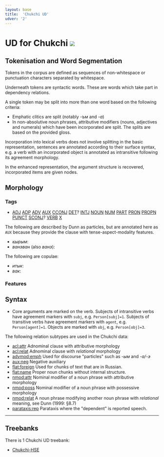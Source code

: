 ```yaml
---
layout: base
title:  'Chukchi UD'
udver: '2'
---
```


# UD for Chukchi <span class="flagspan"><img class="flag" src="../../flags/svg/RU-CHU.svg" /></span>

## Tokenisation and Word Segmentation

Tokens in the corpus are defined as sequences of non-whitespace or punctuation
characters separated by whitespace.

Underneath tokens are syntactic words. These are words which take part
in dependency relations.

A single token may be split into more than one word based on the following criteria:

* Emphatic clitics are split (notably *-ъм* and *-а*)
* In non-absolutive noun phrases, attributive modifiers (nouns, adjectives and numerals)
which have been incorporated are split. The splits are based on the provided gloss.

Incorporation into lexical verbs does not involve splitting in the basic representation,
sentences are annotated according to their surface syntax, e.g. a verb
with an incorporated object is annotated as intransitive following its
agreement morphology.

In the enhanced representation, the argument structure is recovered,
incorporated items are given nodes.

## Morphology

### Tags

* [ADJ]() [ADP]() [ADV]() [AUX]() [CCONJ]() [DET]()? [INTJ]() [NOUN]() [NUM]() [PART]() [PRON]() [PROPN]() [PUNCT]() [SCONJ]()? [VERB]() [X]()

The following are described by Dunn as particles, but are annotated here as `AUX`
because they provide the clause with tense-aspect-modality features.

* *ӄырым*:
* *ванэван* (also *ванэ*):

The following are copulae:

* *итык*:
* *вак*:

### Features

## Syntax

* Core arguments are marked on the verb. Subjects of intransitive verbs have agreement markers with `subj`, e.g. `Person[subj]=1`. Subjects of transitive verbs have agreement markers with `agent`, e.g. `Person[agent]=1`. Objects are marked with `obj`, e.g. `Person[obj]=3`.

The following relation subtypes are used in the Chukchi data:

* [acl:attr]() Adnominal clause with attributive morphology
* [acl:relat]() Adnominal clause with *relational* morphology
* [advmod:emph]() Used for discourse "particles" such as *-ым* and *-а/-э*
* [aux:neg]() Negative auxiliary
* [flat:foreign]() Used for chunks of text that are in Russian.
* [flat:name]() Proper noun chunks without internal structure.
* [nmod:attr]() Nominal modifier of a noun phrase with attributive morphology
* [nmod:poss]() Nominal modifier of a noun phrase with possessive morphology
* [nmod:relat]() A noun phrase modifying another noun phrase with *relational* meaning, see Dunn (1999: §8.7)
* [parataxis:rep]() Parataxis where the "dependent" is reported speech.

---

## Treebanks

There is 1 Chukchi UD treebank:

  * [Chukchi-HSE](../treebanks/ckt_hse/index.html)
